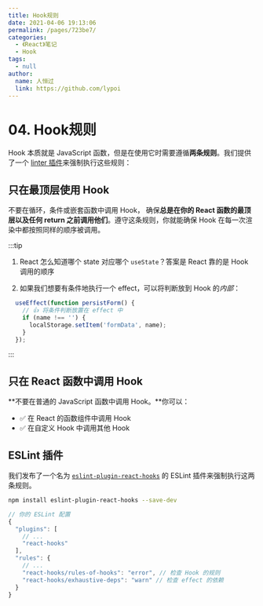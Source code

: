 ```yaml
---
title: Hook规则
date: 2021-04-06 19:13:06
permalink: /pages/723be7/
categories: 
  - 《React》笔记
  - Hook
tags: 
  - null
author: 
  name: 人恒过
  link: https://github.com/lypoi
---
```

# 04. Hook规则

Hook 本质就是 JavaScript 函数，但是在使用它时需要遵循**两条规则**。我们提供了一个 [linter 插件](https://www.npmjs.com/package/eslint-plugin-react-hooks)来强制执行这些规则：

## 只在最顶层使用 Hook

不要在循环，条件或嵌套函数中调用 Hook， 确保**总是在你的 React 函数的最顶层以及任何 return 之前调用他们**。遵守这条规则，你就能确保 Hook 在每一次渲染中都按照同样的顺序被调用。

:::tip

1. React 怎么知道哪个 state 对应哪个 `useState`？答案是 React 靠的是 Hook 调用的顺序

2. 如果我们想要有条件地执行一个 effect，可以将判断放到 Hook 的*内部*：

```jsx
  useEffect(function persistForm() {
    // 👍 将条件判断放置在 effect 中
    if (name !== '') {
      localStorage.setItem('formData', name);
    }
  });
```

:::

## 只在 React 函数中调用 Hook

**不要在普通的 JavaScript 函数中调用 Hook。**你可以：

- ✅ 在 React 的函数组件中调用 Hook
- ✅ 在自定义 Hook 中调用其他 Hook 





## ESLint 插件

我们发布了一个名为 [`eslint-plugin-react-hooks`](https://www.npmjs.com/package/eslint-plugin-react-hooks) 的 ESLint 插件来强制执行这两条规则。

```sh
npm install eslint-plugin-react-hooks --save-dev
```



```js
// 你的 ESLint 配置
{
  "plugins": [
    // ...
    "react-hooks"
  ],
  "rules": {
    // ...
    "react-hooks/rules-of-hooks": "error", // 检查 Hook 的规则
    "react-hooks/exhaustive-deps": "warn" // 检查 effect 的依赖
  }
}
```

